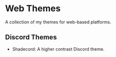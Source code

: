 # Web Themes
A collection of my themes for web-based platforms.

## Discord Themes
- Shadecord: A higher contrast Discord theme.
